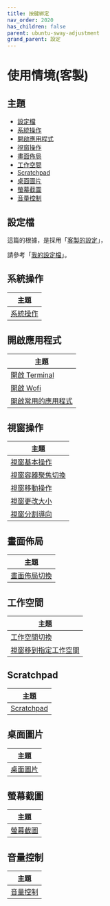 ```yaml
---
title: 按鍵綁定
nav_order: 2020
has_children: false
parent: ubuntu-sway-adjustment
grand_parent: 設定
---
```



# 使用情境(客製)


## 主題

* [設定檔](#設定檔)
* [系統操作](#系統操作)
* [開啟應用程式](#開啟應用程式)
* [視窗操作](#視窗操作)
* [畫面佈局](#畫面佈局)
* [工作空間](#工作空間)
* [Scratchpad](#scratchpad)
* [桌面圖片](#桌面圖片)
* [螢幕截圖](#螢幕截圖)
* [音量控制](#音量控制)


## 設定檔

這篇的根據，是採用「[客製的設定](https://samwhelp.github.io/note-about-ubuntu-sway/read/config/ubuntu-sway-adjustment.html)」，

請參考「[我的設定檔](https://github.com/samwhelp/note-about-ubuntu-sway/tree/gh-pages/_demo/adjustment/ubuntu-sway/full/ubuntu-sway/config/sway)」。


## 系統操作

| 主題 |
| --- |
| [系統操作](keybind/system-control) |


## 開啟應用程式

| 主題 |
| --- |
| [開啟 Terminal](keybind/application-launch-terminal) |
| [開啟 Wofi](keybind/application-launch-wofi) |
| [開啟常用的應用程式](keybind/application-launch-favorite) |


## 視窗操作

| 主題 |
| --- |
| [視窗基本操作](keybind/window-control) |
| [視窗容器聚焦切換](keybind/window-focus) |
| [視窗移動操作](keybind/window-move) |
| [視窗更改大小](keybind/window-resize) |
| [視窗分割導向](keybind/window-split) |


## 畫面佈局

| 主題 |
| --- |
| [畫面佈局切換](keybind/layout-toggle) |


## 工作空間

| 主題 |
| --- |
| [工作空間切換](keybind/workspace-switch) |
| [視窗移到指定工作空間](keybind/window-move-to-workspace) |


## Scratchpad

| 主題 |
| --- |
| [Scratchpad](keybind/scratchpad) |


## 桌面圖片

| 主題 |
| --- |
| [桌面圖片](keybind/wallpaper-control) |


## 螢幕截圖

| 主題 |
| --- |
| [螢幕截圖](keybind/screenshot) |


## 音量控制

| 主題 |
| --- |
| [音量控制](keybind/volume-control) |
